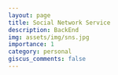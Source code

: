```yaml
---
layout: page
title: Social Network Service
description: BackEnd
img: assets/img/sns.jpg
importance: 1
category: personal
giscus_comments: false
---
```

